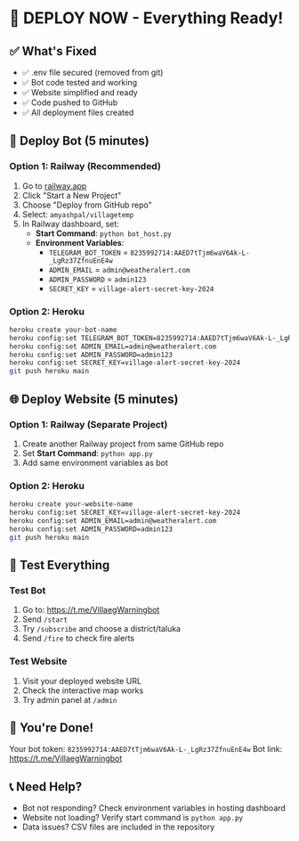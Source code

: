 # 🚀 DEPLOY NOW - Everything Ready!

## ✅ What's Fixed
- ✅ .env file secured (removed from git)
- ✅ Bot code tested and working
- ✅ Website simplified and ready
- ✅ Code pushed to GitHub
- ✅ All deployment files created

## 🤖 Deploy Bot (5 minutes)

### Option 1: Railway (Recommended)
1. Go to [railway.app](https://railway.app)
2. Click "Start a New Project"
3. Choose "Deploy from GitHub repo"
4. Select: `amyashpal/villagetemp`
5. In Railway dashboard, set:
   - **Start Command**: `python bot_host.py`
   - **Environment Variables**:
     - `TELEGRAM_BOT_TOKEN` = `8235992714:AAED7tTjm6waV6Ak-L-_LgRz37ZfnuEnE4w`
     - `ADMIN_EMAIL` = `admin@weatheralert.com`
     - `ADMIN_PASSWORD` = `admin123`
     - `SECRET_KEY` = `village-alert-secret-key-2024`

### Option 2: Heroku
```bash
heroku create your-bot-name
heroku config:set TELEGRAM_BOT_TOKEN=8235992714:AAED7tTjm6waV6Ak-L-_LgRz37ZfnuEnE4w
heroku config:set ADMIN_EMAIL=admin@weatheralert.com
heroku config:set ADMIN_PASSWORD=admin123
heroku config:set SECRET_KEY=village-alert-secret-key-2024
git push heroku main
```

## 🌐 Deploy Website (5 minutes)

### Option 1: Railway (Separate Project)
1. Create another Railway project from same GitHub repo
2. Set **Start Command**: `python app.py`
3. Add same environment variables as bot

### Option 2: Heroku
```bash
heroku create your-website-name
heroku config:set SECRET_KEY=village-alert-secret-key-2024
heroku config:set ADMIN_EMAIL=admin@weatheralert.com
heroku config:set ADMIN_PASSWORD=admin123
git push heroku main
```

## 🧪 Test Everything

### Test Bot
1. Go to: https://t.me/VillaegWarningbot
2. Send `/start`
3. Try `/subscribe` and choose a district/taluka
4. Send `/fire` to check fire alerts

### Test Website
1. Visit your deployed website URL
2. Check the interactive map works
3. Try admin panel at `/admin`

## 🎉 You're Done!

Your bot token: `8235992714:AAED7tTjm6waV6Ak-L-_LgRz37ZfnuEnE4w`
Bot link: https://t.me/VillaegWarningbot

## 📞 Need Help?
- Bot not responding? Check environment variables in hosting dashboard
- Website not loading? Verify start command is `python app.py`
- Data issues? CSV files are included in the repository